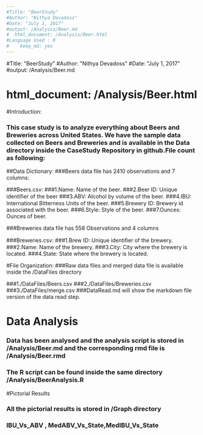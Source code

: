 ```yaml
---
#Title: "BeerStudy"
#Author: "Nithya Devadoss"
#Date: "July 1, 2017"
#output: /Analysis/Beer.md
#  html_document: /Analysis/Beer.html
#Language Used : R 
#    keep_md: yes
---
```

#Title: "BeerStudy"
#Author: "Nithya Devadoss"
#Date: "July 1, 2017"
#output: /Analysis/Beer.md
#  html_document: /Analysis/Beer.html

#Introduction:

### This case study is to analyze everything about Beers and Breweries across United States. We have the sample data collected on Beers and Breweries and is available in the Data directory inside the CaseStudy Repository in github.File count as following:

##Data Dictionary:
###Beers data file has 2410 observations and 7 columns: 

###Beers.csv: 
###1.Name: Name of the beer. 
###2.Beer ID: Unique identiﬁer of the beer
###3.ABV: Alcohol by volume of the beer. 
###4.IBU: International Bitterness Units of the beer. 
###5.Brewery ID: Brewery id associated with the beer. 
###6.Style: Style of the beer. 
###7.Ounces: Ounces of beer.

###Breweries data file has 558 Observations and 4 columns

###Breweries.csv: 
###1.Brew ID: Unique identiﬁer of the brewery. 
###2.Name: Name of the brewery. 
###3.City: City where the brewery is located. 
###4.State: State where the brewery is located.

#File Organization:
###Raw data files and merged data file is available inside the /DataFiles directory 

###1./DataFiles/Beers.csv
###2./DataFiles/Breweries.csv
###3./DataFiles/merge.csv
###DataRead.md will show the markdown file version of the data read step.

# Data Analysis
### Data has been analysed and the analysis script is stored in /Analysis/Beer.md and the corresponding rmd file is /Analysis/Beer.rmd
### The R script can be found inside the same directory /Analysis/BeerAnalysis.R

#Pictorial Results
### All the pictorial results is stored in /Graph directory
### IBU_Vs_ABV , MedABV_Vs_State,MedIBU_Vs_State
